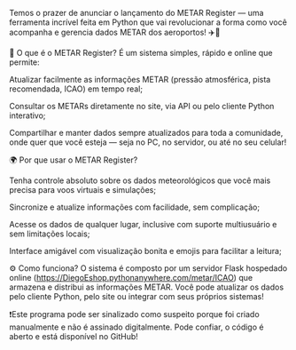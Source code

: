 Temos o prazer de anunciar o lançamento do METAR Register — uma ferramenta incrível feita em Python que vai revolucionar a forma como você acompanha e gerencia dados METAR dos aeroportos! ✈️📡

🎯 O que é o METAR Register?
É um sistema simples, rápido e online que permite:

Atualizar facilmente as informações METAR (pressão atmosférica, pista recomendada, ICAO) em tempo real;

Consultar os METARs diretamente no site, via API ou pelo cliente Python interativo;

Compartilhar e manter dados sempre atualizados para toda a comunidade, onde quer que você esteja — seja no PC, no servidor, ou até no seu celular!

🌍 Por que usar o METAR Register?

Tenha controle absoluto sobre os dados meteorológicos que você mais precisa para voos virtuais e simulações;

Sincronize e atualize informações com facilidade, sem complicação;

Acesse os dados de qualquer lugar, inclusive com suporte multiusuário e sem limitações locais;

Interface amigável com visualização bonita e emojis para facilitar a leitura;

⚙️ Como funciona?
O sistema é composto por um servidor Flask hospedado online (https://DiegoEshop.pythonanywhere.com/metar/ICAO) que armazena e distribui as informações METAR.
Você pode atualizar os dados pelo cliente Python, pelo site ou integrar com seus próprios sistemas!

❗Este programa pode ser sinalizado como suspeito porque foi criado manualmente e não é assinado digitalmente. Pode confiar, o código é aberto e está disponível no GitHub!
